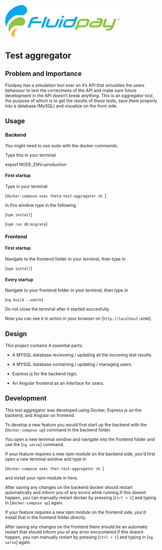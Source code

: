![](docs/logo.svg)
# Test aggregator

## Problem and Importance


Fluidpay has a simulation tool over on it’s API that simulates the users behaviour to test the correctness of the API and make sure future development in the API doesn’t break anything. This is an aggregator tool, the purpose of which is to get the results of these tests, save them properly into a database (MySQL) and visualize on the front side.

## Usage

### Backend

You might need to use sudo with the docker commands.

Type this in your terminal

export NODE_ENV=production

#### First startup

Type in your terminal

[`docker-compose exec theta-test-aggregator sh `]

In this window type in the following

[`npm install`]

[`npm run db:migrate`]

### Frontend

#### First startup

Navigate to the frontend folder in your terminal, then type in

[`npm install`]

#### Every startup

Navigate to your frontend folder in your terminal, then type in

[`ng build --watch`]

Do not close the terminal after it started succesfully.

Now you can see it in action in your browser on [`http://localhost:4200`].

## Design

This project contains 4 essential parts:

- A MYSQL database recieveing / updating all the incoming test results.

- A MYSQL database containing / updating / managing users.

- Express js for the backend logic.

- An Angular frontend as an interface for users.

## Development

This test aggregator was developed using Docker, Express js on the backend, and Angular on frontend.

To develop a new feature you would first start up the backend with the [`docker-compose up`] command in the backend folder.

You open a new terminal window and navigate into the frontend folder and use the [`ng serve`] command.

If your feature requires a new npm module on the backend side, you'd first open a new terminal window and type in

[`docker-compose exec thet-test-aggregator sh `]

and install your npm module in here.

After saving any changes on the backend docker should restart automatically and inform you of any errors while running.If this doesnt happen, you can manually restart docker by pressing [`Ctrl + C`] and typing in [`docker-compose up`] again.

If your feature requires a new npm module on the frontend side, you'd install that in the frontend folder directly.

After saving any changes on the frontend there should be an automatic restart that should inform you of any error encountered.If this doesnt happen, you can manually restart by pressing [`Ctrl + C`] and typing in [`ng serve`] again.
